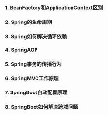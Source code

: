 ### 1. BeanFactory和ApplicationContext区别
### 2. Spring的生命周期
### 3. Spring如何解决循环依赖
### 4. SpringAOP
### 5. Spring事务的传播行为
### 6. SpringMVC工作原理
### 7. SpringBoot自动配置原理
### 8. SpringBoot如何解决跨域问题
